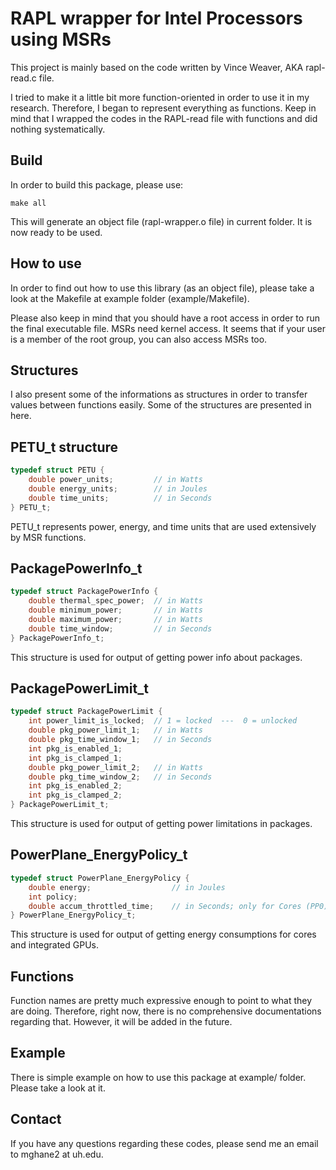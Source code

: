 RAPL wrapper for Intel Processors using MSRs
============================================

This project is mainly based on the code written by Vince Weaver, AKA rapl-read.c file.

I tried to make it a little bit more function-oriented in order to use it in my research. Therefore, I began to represent everything as functions. Keep in mind that I wrapped the codes in the RAPL-read file with functions and did nothing systematically.

Build
-----

In order to build this package, please use:

    make all

This will generate an object file (rapl-wrapper.o file) in current folder. It is now ready to be used.

How to use
----------

In order to find out how to use this library (as an object file), please take a look at the Makefile at example folder (example/Makefile).

Please also keep in mind that you should have a root access in order to run the final executable file. MSRs need kernel access. It seems that if your user is a member of the root group, you can also access MSRs too.

Structures
----------

I also present some of the informations as structures in order to transfer values between functions 
easily. Some of the structures are presented in here. 


PETU_t structure
----------------

```C
typedef struct PETU {
	double power_units;			// in Watts
	double energy_units;		// in Joules
	double time_units;			// in Seconds
} PETU_t;
```
PETU_t represents power, energy, and time units that are used extensively by MSR functions. 


PackagePowerInfo_t
------------------
```C
typedef struct PackagePowerInfo {
	double thermal_spec_power;	// in Watts
	double minimum_power;		// in Watts
	double maximum_power;		// in Watts
	double time_window;			// in Seconds
} PackagePowerInfo_t;
```
This structure is used for output of getting power info about packages.


PackagePowerLimit_t
-------------------
```C
typedef struct PackagePowerLimit {
	int power_limit_is_locked;	// 1 = locked  ---  0 = unlocked
	double pkg_power_limit_1;	// in Watts
	double pkg_time_window_1;	// in Seconds
	int pkg_is_enabled_1;
	int pkg_is_clamped_1;
	double pkg_power_limit_2;	// in Watts
	double pkg_time_window_2;	// in Seconds
	int pkg_is_enabled_2;
	int pkg_is_clamped_2;
} PackagePowerLimit_t;
```
This structure is used for output of getting power limitations in packages.



PowerPlane_EnergyPolicy_t
-------------------------
```C
typedef struct PowerPlane_EnergyPolicy {
	double energy;					// in Joules
	int policy;
	double accum_throttled_time;	// in Seconds; only for Cores (PP0) and not Integrated GPUs (PP1)
} PowerPlane_EnergyPolicy_t;
```
This structure is used for output of getting energy consumptions for cores and integrated GPUs.


Functions
---------

Function names are pretty much expressive enough to point to what they are doing. Therefore, right now, there is no comprehensive documentations regarding that. However, it will be added in the future.

Example
-------
There is simple example on how to use this package at example/ folder. Please take a look at it.

Contact
-------
If you have any questions regarding these codes, please send me an email to mghane2 at uh.edu.

